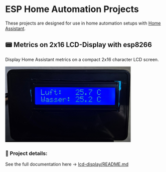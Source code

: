 # ESP Home Automation Projects
These projects are designed for use in home automation setups with [Home Assistant](https://www.home-assistant.io/).

## 📟 Metrics on 2x16 LCD-Display with esp8266
Display Home Assistant metrics on a compact 2x16 character LCD screen.

<img src="/lcd-display/images/lcdDisplay_result1.jpg" alt="lcdDisplay_result1" width="400"/>

### 📄 Project details:
See the full documentation here → [lcd-display/README.md](lcd-display/README.md)
